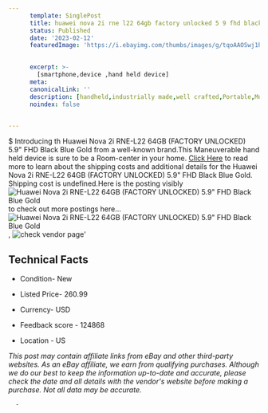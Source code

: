 ```yaml
---
      template: SinglePost
      title: huawei nova 2i rne l22 64gb factory unlocked 5 9 fhd black blue gold
      status: Published
      date: '2023-02-12'
      featuredImage: 'https://i.ebayimg.com/thumbs/images/g/tqoAAOSwj1hafdcF/s-l225.jpg'
       

      excerpt: >-
        [smartphone,device ,hand held device]
      meta:
      canonicalLink: ''
      description: [handheld,industrially made,well crafted,Portable,Mobile,Compact,Convenient,Lightweight,Maneuverable,Man-portable,Miniature,Carriable,Hand-held,Light,Holdable,Transportable,Mobile device,Pocket-sized,On-the-go,Wireless,Cordless,Compact size,Convenient size, smartphone,device ,hand held device]
      noindex: false
      

---
```

$
      Introducing th Huawei Nova 2i RNE-L22 64GB (FACTORY UNLOCKED) 5.9" FHD Black Blue Gold from a well-known brand.This Maneuverable hand held device is sure to be a Room-center in your home. [Click Here](https://www.ebay.com/itm/194214972037?hash=item2d381d4a85%3Ag%3AtqoAAOSwj1hafdcF&mkevt=1&mkcid=1&mkrid=711-53200-19255-0&campid=%253CePNCampaignId%253E&customid=%253CreferenceId%253E&toolid=10049) to read more to learn about the shipping costs and additional details for the Huawei Nova 2i RNE-L22 64GB (FACTORY UNLOCKED) 5.9" FHD Black Blue Gold. Shipping cost is undefined.Here is the posting visibly ![Huawei Nova 2i RNE-L22 64GB (FACTORY UNLOCKED) 5.9" FHD Black Blue Gold](https://i.ebayimg.com/thumbs/images/g/tqoAAOSwj1hafdcF/s-l225.jpg) to check out more postings here... ![Huawei Nova 2i RNE-L22 64GB (FACTORY UNLOCKED) 5.9" FHD Black Blue Gold](https://i.ebayimg.com/images/g/tqoAAOSwj1hafdcF/s-l1200.jpg), ![check vendor page](https://origin-galleryplus.ebayimg.com/ws/web/194214972037_2_0_1/225x225.jpg,https://origin-galleryplus.ebayimg.com/ws/web/194214972037_3_0_1/225x225.jpg)'

      

 ## Technical Facts 



     
      

 - Condition- New 


      

 - Listed Price- 260.99 


      

 - Currency- USD 


      

 - Feedback score - 124868 


      

 - Location - US 


      
      

 *_This post may contain affiliate links from eBay and other third-party websites. As an eBay affiliate, we earn from qualifying purchases. Although we do our best to keep the information up-to-date and accurate, please check the date and all details with the vendor's website before making a purchase. Not all data may be accurate._*




      -
